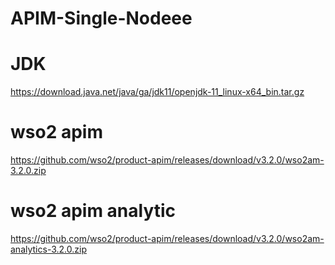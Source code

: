 # APIM-Single-Nodeee


# JDK
https://download.java.net/java/ga/jdk11/openjdk-11_linux-x64_bin.tar.gz

# wso2 apim
https://github.com/wso2/product-apim/releases/download/v3.2.0/wso2am-3.2.0.zip

# wso2 apim analytic
https://github.com/wso2/product-apim/releases/download/v3.2.0/wso2am-analytics-3.2.0.zip
